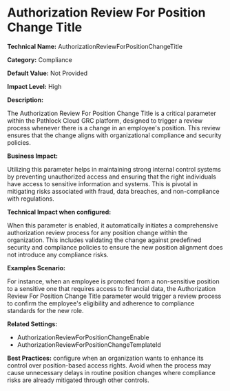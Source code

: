 # Authorization Review For Position Change Title

**Technical Name:** AuthorizationReviewForPositionChangeTitle

**Category:** Compliance

**Default Value:** Not Provided

**Impact Level:** High

**Description:**

The Authorization Review For Position Change Title is a critical parameter within the Pathlock Cloud GRC platform, designed to trigger a review process whenever there is a change in an employee's position. This review ensures that the change aligns with organizational compliance and security policies.

**Business Impact:**

Utilizing this parameter helps in maintaining strong internal control systems by preventing unauthorized access and ensuring that the right individuals have access to sensitive information and systems. This is pivotal in mitigating risks associated with fraud, data breaches, and non-compliance with regulations.

**Technical Impact when configured:**

When this parameter is enabled, it automatically initiates a comprehensive authorization review process for any position change within the organization. This includes validating the change against predefined security and compliance policies to ensure the new position alignment does not introduce any compliance risks.

**Examples Scenario:**

For instance, when an employee is promoted from a non-sensitive position to a sensitive one that requires access to financial data, the Authorization Review For Position Change Title parameter would trigger a review process to confirm the employee's eligibility and adherence to compliance standards for the new role.

**Related Settings:**

- AuthorizationReviewForPositionChangeEnable
- AuthorizationReviewForPositionChangeTemplateId

**Best Practices:** configure when an organization wants to enhance its control over position-based access rights. Avoid when the process may cause unnecessary delays in routine position changes where compliance risks are already mitigated through other controls.
